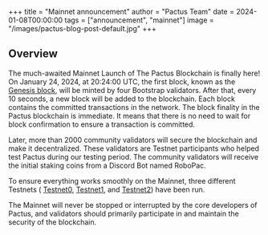 +++
title = "Mainnet announcement"
author = "Pactus Team"
date = 2024-01-08T00:00:00
tags = ["announcement", "mainnet"]
image = "/images/pactus-blog-post-default.jpg"
+++

## Overview

The much-awaited Mainnet Launch of The Pactus Blockchain is finally here!
On January 24, 2024, at 20:24:00 UTC, the first block, known as the [Genesis block](https://docs.pactus.org/protocol/blockchain/genesis/),
will be minted by four Bootstrap validators.
After that, every 10 seconds, a new block will be added to the blockchain.
Each block contains the committed transactions in the network.
The block finality in the Pactus blockchain is immediate.
It means that there is no need to wait for block confirmation to ensure a transaction is committed.

Later, more than 2000 community validators will secure the blockchain and make it decentralized.
These validators are Testnet participants who helped test Pactus during our testing period.
The community validators will receive the initial staking coins from a Discord Bot named RoboPac.

To ensure everything works smoothly on the Mainnet, three different Testnets (
[Testnet0](/2023/04/21/story-of-testnet-0),
[Testnet1](/2023/08/01/story-of-testnet-1), and
[Testnet2](/2023/10/15/testnet-2-launched)) have been run.

The Mainnet will never be stopped or interrupted by the core developers of Pactus,
and validators should primarily participate in and maintain the security of the blockchain.
